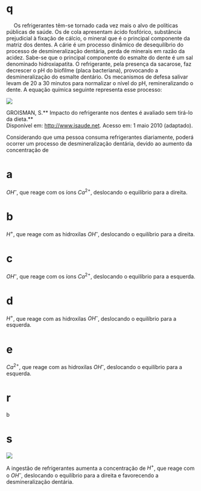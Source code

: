 # q
     Os refrigerantes têm-se tornado cada vez mais o alvo de políticas públicas de saúde. Os de cola apresentam ácido fosfórico, substância prejudicial à fixação de cálcio, o mineral que é o principal componente da matriz dos dentes. A cárie é um processo dinâmico de desequilíbrio do processo de desmineralização dentária, perda de minerais em razão da acidez. Sabe-se que o principal componente do esmalte do dente é um sal denominado hidroxiapatita. O refrigerante, pela presença da sacarose, faz decrescer o pH do biofilme (placa bacteriana), provocando a desmineralização do esmalte dentário. Os mecanismos de defesa salivar levam de 20 a 30 minutos para normalizar o nível do pH, remineralizando o dente. A equação química seguinte representa esse processo:

![](https://firebasestorage.googleapis.com/v0/b/firebase-enemio.appspot.com/o/questoes%2F931%2F95eb8292-159b-6e9b-d5ae-99f5590e8589.png?alt=media\&token=c62762bb-defc-41ff-bf52-fe6af89ad941)

GROISMAN, S.** Impacto do refrigerante nos dentes é avaliado sem tirá-lo da dieta.**\
Disponível em: http://www.isaude.net. Acesso em: 1 maio 2010 (adaptado).

Considerando que uma pessoa consuma refrigerantes diariamente, poderá ocorrer um processo de desmineralização dentária, devido ao aumento da concentração de

# a
$OH^{–}$, que reage com os íons $Ca^{2+}$, deslocando o equilíbrio para a direita.

# b
$H^{+}$, que reage com as hidroxilas $OH^{–}$, deslocando o equilíbrio para a direita.

# c
$OH^{–}$, que reage com os íons $Ca^{2+}$, deslocando o equilíbrio para a esquerda.

# d
$H^{+}$, que reage com as hidroxilas $OH^{–}$, deslocando o equilíbrio para a esquerda.

# e
$Ca^{2+}$, que reage com as hidroxilas $OH^{–}$, deslocando o equilíbrio para a esquerda.

# r
b

# s
![](https://firebasestorage.googleapis.com/v0/b/firebase-enemio.appspot.com/o/questoes%2F931%2Fd3f25d2c-6830-2040-cbe3-bf561c1fde8f.png?alt=media\&token=41f614e0-fd27-4f64-b764-5a965fe2370a)

A ingestão de refrigerantes aumenta a concentração de $H^{+}$, que reage com o $OH^{–}$, deslocando o equilíbrio para a direita e favorecendo a desmineralização dentária.
